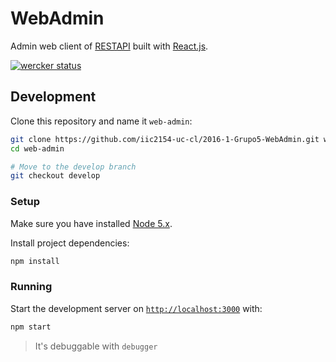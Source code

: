 # WebAdmin

Admin web client of [RESTAPI](https://github.com/iic2154-uc-cl/2016-1-Grupo5-RESTAPI) built with [React.js](https://facebook.github.io/react/).

[![wercker status](https://app.wercker.com/status/f23071916b4987c34cae85e38ec7aa45/m "wercker status")](https://app.wercker.com/project/bykey/f23071916b4987c34cae85e38ec7aa45)

## Development

Clone this repository and name it `web-admin`:

```sh
git clone https://github.com/iic2154-uc-cl/2016-1-Grupo5-WebAdmin.git web-admin
cd web-admin

# Move to the develop branch
git checkout develop
```

### Setup

Make sure you have installed [Node 5.x](https://nodejs.org/en/).

Install project dependencies:

```sh
npm install
```

### Running

Start the development server on [`http://localhost:3000`](http://localhost:3000/) with:

```sh
npm start
```

> It's debuggable with `debugger`
